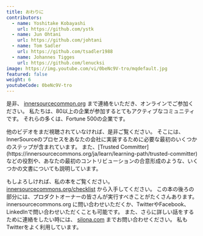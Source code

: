 ```yaml
---
title: おわりに
contributors:
  - name: Yoshitake Kobayashi
    url: https://github.com/ystk
  - name: Jun Ohtani
    url: https://github.com/johtani
  - name: Tom Sadler
    url: https://github.com/tsadler1988
  - name: Johannes Tigges
    url: https://github.com/lenucksi
image: https://img.youtube.com/vi/0beNc9V-tro/mqdefault.jpg
featured: false
weight: 6
youtubeCode: 0beNc9V-tro
---
```

<div class="paragraph">
<p>是非、 <a href="http://innersourcecommons.org/">innersourcecommon.org</a> まで連絡をいただき、オンラインでご参加ください。
私たちは、80以上の企業が参加するとてもアクティブなコミュニティです。
それらの多くは、Fortune 500の企業です。</p>
</div>
<div class="paragraph">
<p>他のビデオをまだ視聴されていなければ、是非ご覧ください。
そこには、InnerSourceのプロセスをあなたの会社に実装するために必要な最初のいくつかのステップが含まれています。
また、[Trusted Committer](https://innersourcecommons.org/ja/learn/learning-path/trusted-committer) などの役割や、あなたの最初のコントリビューションの合意形成のような、いくつかの文書についても説明しています。</p>
</div>
<div class="paragraph">
<p>もしよろしければ、私の本をご覧ください。 <a href="http://innersourcecommons.org/checklist/">innersourcecommons.org/checklist</a> から入手してください。
この本の後ろの部分には、プロダクトオーナーの皆さんが実行すべきことがたくさんあります。
innersourcecommons.org に問い合わせいただくか、TwitterやFacebook、LinkedInで問い合わせいただくことも可能です。
また、さらに詳しい話をするために連絡をしたい時には、 <a href="http://silona.org/">silona.com</a> までお問い合わせください。
私もTwitterをよく利用しています。</p>
</div>
<!--- This file autogenerated from https://github.com/InnerSourceCommons/InnerSourceLearningPath/blob/main/scripts -->